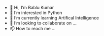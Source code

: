 - 👋 Hi, I’m Bablu Kumar
- 👀 I’m interested in Python 
- 🌱 I’m currently learning Artifical Intelligence 
- 💞️ I’m looking to collaborate on ...
- 📫 How to reach me ...

<!---
Bablu9897/Bablu9897 is a ✨ special ✨ repository because its `README.md` (this file) appears on your GitHub profile.
You can click the Preview link to take a look at your changes.
--->
